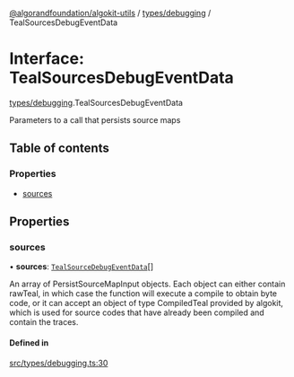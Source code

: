 [@algorandfoundation/algokit-utils](../README.md) / [types/debugging](../modules/types_debugging.md) / TealSourcesDebugEventData

# Interface: TealSourcesDebugEventData

[types/debugging](../modules/types_debugging.md).TealSourcesDebugEventData

Parameters to a call that persists source maps

## Table of contents

### Properties

- [sources](types_debugging.TealSourcesDebugEventData.md#sources)

## Properties

### sources

• **sources**: [`TealSourceDebugEventData`](types_debugging.TealSourceDebugEventData.md)[]

An array of PersistSourceMapInput objects. Each object can either contain rawTeal, in which case the function will execute a compile to obtain byte code, or it can accept an object of type CompiledTeal provided by algokit, which is used for source codes that have already been compiled and contain the traces.

#### Defined in

[src/types/debugging.ts:30](https://github.com/algorandfoundation/algokit-utils-ts/blob/main/src/types/debugging.ts#L30)
